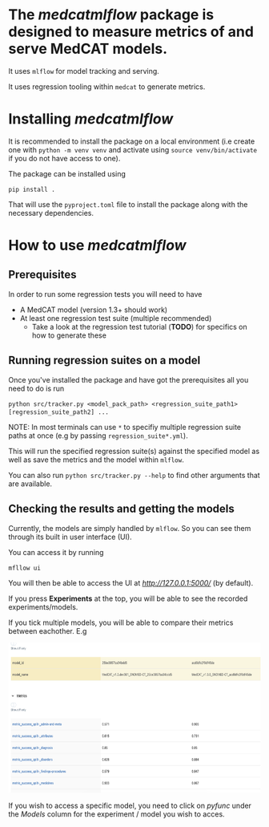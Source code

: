 # The _medcatmlflow_ package is designed to measure metrics of and serve MedCAT models.

It uses `mlflow` for model tracking and serving.

It uses regression tooling within `medcat` to generate metrics.


# Installing _medcatmlflow_

It is recommended to install the package on a local environment (i.e create one with `python -m venv venv` and activate using `source venv/bin/activate` if you do not have access to one).

The package can be installed using 
```
pip install .
```
That will use the `pyproject.toml` file to install the package along with the necessary dependencies.


# How to use _medcatmlflow_


## Prerequisites

In order to run some regression tests you will need to have
- A MedCAT model (version 1.3+ should work)
- At least one regression test suite (multiple recommended)
  - Take a look at the regression test tutorial (**TODO**) for specifics on how to generate these


## Running regression suites on a model

Once you've installed the package and have got the prerequisites all you need to do is run
```
python src/tracker.py <model_pack_path> <regression_suite_path1> [regression_suite_path2] ...
```
NOTE: In most terminals can use `*` to specifiy multiple regression suite paths at once (e.g by passing `regression_suite*.yml`).

This will run the specified regression suite(s) against the specified model as well as save the metrics and the model within `mlflow`.

You can also run `python src/tracker.py --help` to find other arguments that are available.


## Checking the results and getting the models

Currently, the models are simply handled by `mlflow`.
So you can see them through its built in user interface (UI).

You can access it by running
```
mfllow ui
```
You will then be able to access the UI at _http://127.0.0.1:5000/_ (by default).

If you press **Experiments** at the top, you will be able to see the recorded experiments/models.

If you tick multiple models, you will be able to compare their metrics between eachother.
E.g

<!-- originally 2740 × 1200 -->
<!-- doing quarter size 685 x 300 -->
<img src="example_comparison.png" alt="Example of model comparison - v1.2 vs v1.4" width="685" height="300">

If you wish to access a specific model, you need to click on _pyfunc_ under the _Models_ column for the experiment / model you wish to acces.

